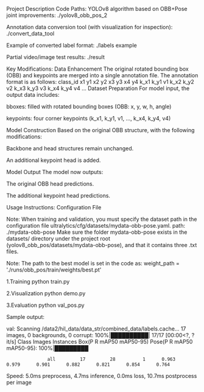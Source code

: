 Project Description
Code Paths:
YOLOv8 algorithm based on OBB+Pose joint improvements: ./yolov8_obb_pos_2

Annotation data conversion tool (with visualization for inspection): ./convert_data_tool

Example of converted label format: ./labels example

Partial video/image test results: ./result

Key Modifications:
Data Enhancement
The original rotated bounding box (OBB) and keypoints are merged into a single annotation file.
The annotation format is as follows:
class_id x1 y1 x2 y2 x3 y3 x4 y4  k_x1 k_y1 v1  k_x2 k_y2 v2  k_x3 k_y3 v3  k_x4 k_y4 v4
...
Dataset Preparation
For model input, the output data includes:

bboxes: filled with rotated bounding boxes (OBB: x, y, w, h, angle)

keypoints: four corner keypoints (k_x1, k_y1, v1, ..., k_x4, k_y4, v4)

Model Construction
Based on the original OBB structure, with the following modifications:

Backbone and head structures remain unchanged.

An additional keypoint head is added.

Model Output
The model now outputs:

The original OBB head predictions.

The additional keypoint head predictions.

Usage Instructions:
Configuration File

Note: When training and validation, you must specify the dataset path in the configuration file ultralytics/cfg/datasets/mydata-obb-pose.yaml.
path: ./mydata-obb-pose
Make sure the folder mydata-obb-pose exists in the datasets/ directory under the project root (yolov8_obb_pos/datasets/mydata-obb-pose), and that it contains three .txt files.

Note: The path to the best model is set in the code as:
weight_path = './runs/obb_pos/train/weights/best.pt'

1.Training
python train.py

2.Visualization
python demo.py

3.Evaluation
python val_pos.py

Sample output:

val: Scanning /data2/hil_data/data_str/combined_data/labels.cache... 17 images, 0 backgrounds, 0 corrupt: 100%|██████████| 17/17 [00:00<?, ?it/s]
                 Class     Images  Instances      Box(P          R      mAP50  mAP50-95)     Pose(P          R      mAP50  mAP50-95): 100%|█████████

                   all         17         28          1      0.963      0.979      0.901      0.882      0.821      0.854      0.764
Speed: 5.0ms preprocess, 4.7ms inference, 0.0ms loss, 10.7ms postprocess per image
